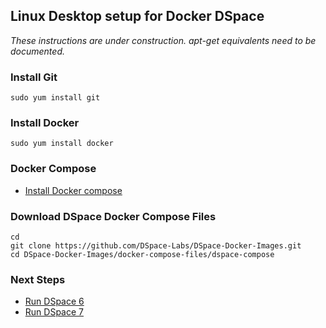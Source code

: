 ## Linux Desktop setup for Docker DSpace

_These instructions are under construction._
_apt-get equivalents need to be documented._

### Install Git

```shell
sudo yum install git
```

### Install Docker


```shell
sudo yum install docker
```

###  Docker Compose

- [Install Docker compose](https://docs.docker.com/compose/install/#install-compose)

### Download DSpace Docker Compose Files

```shell
cd
git clone https://github.com/DSpace-Labs/DSpace-Docker-Images.git
cd DSpace-Docker-Images/docker-compose-files/dspace-compose
```

### Next Steps

- [Run DSpace 6](run.DSpace6.md)
- [Run DSpace 7](run.DSpace7.md)
